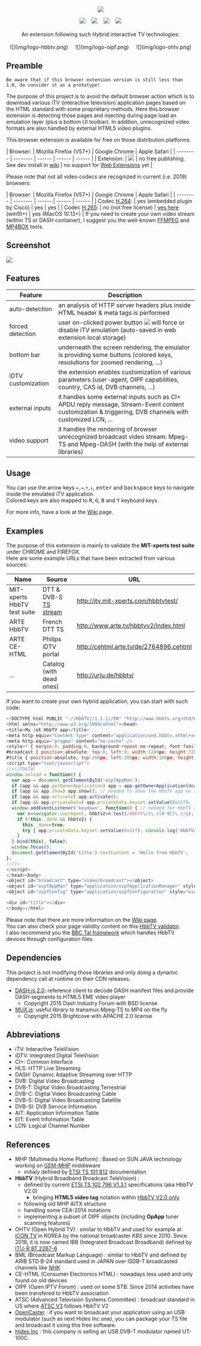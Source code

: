 &nbsp;
<p align="center">
<img src="img/tv-icon128-on.png">
</p>
<p align="center">
  <img src="https://img.shields.io/badge/release-v0.6-red.svg">&nbsp;&nbsp;&nbsp;
	<a href="https://travis-ci.org/HybridTvViewer/Footing" alt="Travis-CI"><img src="https://travis-ci.org/HybridTvViewer/Footing.svg?branch=master"></a>&nbsp;&nbsp;&nbsp;
  <img src="https://img.shields.io/badge/vanilla-js-yellow.svg">&nbsp;&nbsp;&nbsp;
	<a href="https://github.com/karl-rousseau/HybridTvViewer/blob/master/LICENSE" alt="License:MIT"><img src="https://img.shields.io/badge/license-MIT-blue.svg"></a><br>
  <br>
An extension following such Hybrid interactive TV technologies:<br>
<br>
![](img/logo-hbbtv.png) &nbsp;&nbsp;&nbsp; ![](img/logo-oipf.png) &nbsp;&nbsp;&nbsp; ![](img/logo-ohtv.png)
</p>

## Preamble

```
Be aware that if this browser extension version is still less than 1.0, do consider it as a prototype!
```
The purpose of this project is to avoid the default browser action which is to download various iTV (interactive television) application pages based on the HTML standard with some proprietary methods. Here this browser extension is detecting those pages and injecting during page load an emulation layer (plus a bottom UI toolbar). In addition, unrecognized video formats are also handled by external HTML5 video plugins.

This browser extension is available for free on those distribution platforms:

| Browser: | Mozilla Firefox (V57+) | Google Chrome | Apple Safari |
| -------- | -------- | ------ | ------ | ------ |
| Extension: | [<img  src="https://addons.cdn.mozilla.net/static/img/addons-buttons/AMO-button_2.png">](https://addons.mozilla.org/en-US/firefox/addon/hybridtvviewer/) | no free publishing.<br>See dev install in [wiki](https://github.com/karl-rousseau/HybridTvViewer/wiki/HowTo) | no support for [Web Extensions](https://developer.mozilla.org/en-US/Add-ons/WebExtensions) yet |

Please note that not all video codecs are recognized in current (i.e. 2019) browsers:

| Browser: | Mozilla Firefox (V57+) | Google Chrome | Apple Safari |
| -------- | -------- | ------ | ------ | ------ |
| Codec [H.264](https://caniuse.com/#feat=mpeg4): | yes (embedded plugin by Cisco) | yes | yes |
| Codec [H.265](https://caniuse.com/#feat=hevc): | no (not free license) | [yes here](https://github.com/henrypp/chromium/releases) (win10+) | yes (MacOS 10.13+) |
If you need to create your own video stream (within TS or DASH container), I suggest you the well-known [FFMPEG](https://www.ffmpeg.org/) and [MP4BOX](https://gpac.wp.imt.fr/mp4box/) tools.

## Screenshot

![](img/screenshot_popup.png)

## Features

| Feature            | Description |
| ------------------ | ----------- |
| auto-detection     | an analysis of HTTP server headers plus inside HTML header & meta tags is performed |
| forced detection   | user on-clicked power button ![](https://www.iconfinder.com/icons/1608429/download/png/16) will force or disable iTV emulation (auto-saved in web extension local storage) |
| bottom bar  | underneath the screen rendering, the emulator is providing some buttons (colored keys, resolutions for zoomed rendering, ...) |
| iDTV customization | the extension enables customization of various parameters (user-agent, OIPF capabilities, country, CAS id, DVB channels, ...) |
| external inputs | it handles some external inputs such as CI+ APDU reply message, Stream-Event content customization & triggering, DVB channels with customized LCN, ... |
| video support | it handles the rendering of browser unrecognized broadcast video stream: Mpeg-TS and Mpeg-DASH (with the help of external libraries) |

## Usage

You can use the arrow keys <kbd>&leftarrow;</kbd>,<kbd>&rightarrow;</kbd>,<kbd>&uparrow;</kbd>,<kbd>&downarrow;</kbd>, <kbd>enter</kbd> and <kbd>backspace</kbd> keys to navigate inside the emulated iTV application.  
Colored keys are also mapped to <kbd>R</kbd>, <kbd>G</kbd>, <kbd>B</kbd> and <kbd>Y</kbd> keyboard keys.

For more info, have a look at the [Wiki](https://github.com/karl-rousseau/HybridTvViewer/wiki/HowTo) page.

## Examples

The purpose of this extension is mainly to validate the **MIT-xperts test suite** under CHROME and FIREFOX.  
Here are some example URLs that have been extracted from various sources:

| Name          | Source | URL |
| ------------- | ------ |---- |
| MIT-xperts HbbTV test suite | DTT & DVB-S [TS stream](https://github.com/mitxp/HbbTV-Testsuite/wiki) | http://itv.mit-xperts.com/hbbtvtest/ |
| ARTE HbbTV    | French DTT TS | http://www.arte.tv/hbbtvv2/index.html |
| ARTE CE-HTML  | Philips iDTV portal | http://cehtml.arte.tv/de/2764896.cehtml |
| ...           | Catalog (with dead ones) | http://urju.de/hbbtv/ |

If you want to create your own hybrid application, you can start with such code:
```javascript
<!DOCTYPE html PUBLIC "-//HbbTV//1.1.1//EN" "http://www.hbbtv.org/dtd/HbbTV-1.1.1.dtd">
<html xmlns="http://www.w3.org/1999/xhtml"><head>
<title>My 1st HbbTV app</title>
<meta http-equiv="Content-Type" content="application/vnd.hbbtv.xhtml+xml; charset=UTF-8" />
<meta http-equiv="pragma" content="no-cache" />
<style>* { margin:0; padding:0; background-repeat:no-repeat; font-family:"Tiresias Screenfont",sans-serif; }
#broadcast { position:absolute; top:0; left:0; width:1280px; height:720px; }
#title { position:absolute; top:200px; left:200px; width:100px; height:99px; font-size:32px; color:#fff; }</style>
<script type="text/javascript">
//<![CDATA[
window.onload = function() {
  var app = document.getElementById('oipfAppMan');
  if (app && app.getOwnerApplication) app = app.getOwnerApplication(document);
  if (app && app.show) app.show(); // needed to show the HbbTV app on screen
  if (app && app.activate) app.activate();
  if (app && app.privateData) app.privateData.keyset.setValue(0x11f);
  window.addEventListener('keydown', function() { // needed for HbbTV 2.0+
    var n=navigator.userAgent, hbbtv2=n.test(/HbbTV\/1\.([4-9])\.1/g);
    if (!this._done && hbbtv2) {
      this._done=true;
      try { app.privateData.keyset.setValue(0x11f); console.log('HbbTV2 special keys activated'); } catch(e) {}
    }
  }.bind(this), false);
  window.focus();
  document.getElementById('title').textContent = 'Hello from HbbTV';
};
//]]>
</script>
</head><body>
<object id="broadcast" type="video/broadcast"></object>
<object id="oipfAppMan" type="application/oipfApplicationManager" style="width:0; height:0;"></object>
<object id="oipfConfig" type="application/oipfConfiguration" style="width:0; height:0;"></object>

<div id="title"></div>
</body></html>
```
Please note that there are more information on the [Wiki page](https://github.com/karl-rousseau/HybridTvViewer/wiki/HowTo).  
You can also check your page validity content on this [HbbTV validator](http://hbbtv-live.irt.de/validator/).  
I also recommend you the [BBC Tal framework](http://www.bbc.co.uk/opensource/projects/TAL) which handles HbbTV devices through configuration files.

## Dependencies

This project is not modifying those libraries and only doing a dynamic dependency call at runtime on their CDN releases.
- [DASH.js 2.0](https://github.com/Dash-Industry-Forum/dash.js): reference client to decode DASH manifest files and provide DASH segments to HTML5 EME video player
  * Copyright 2015 Dash Industry Forum with BSD license
- [MUX.js](https://github.com/videojs/mux.js): useful library to transmux Mpeg-TS to MP4 on the fly
  * Copyright 2015 Brightcove with APACHE 2.0 license

## Abbreviations

- iTV: Interactive TeleVision
- iDTV: Integrated Digital TeleVision
- CI+: Common Interface
- HLS: HTTP Live Streaming
- DASH: Dynamic Adaptive Streaming over HTTP
- DVB: Digital Video Broadcasting
- DVB-T: Digital Video Broadcasting Terrestrial
- DVB-C: Digital Video Broadcasting Cable
- DVB-S: Digital Video Broadcasting Satellite
- DVB-SI: DVB Service Information
- AIT: Application Information Table
- EIT: Event Information Table
- LCN: Logical Channel Number

## References

- MHP (Multimedia Home Platform) : Based on SUN JAVA technology working on [GEM-MHP](https://en.wikipedia.org/wiki/Globally_Executable_MHP) middleware
  * initialy defined by [ETSI TS 101 812](http://www.etsi.org/deliver/etsi_ts/101800_101899/101812/01.02.01_60/ts_101812v010201p.pdf) documentation
- **HbbTV** (Hybrid Broadband Broadcast TeleVision) :
  * defined by current [ETSI TS 102 796 V1.3.1](http://www.etsi.org/deliver/etsi_ts/102700_102799/102796/01.03.01_60/ts_102796v010301p.pdf) specifications (aka HbbTV V2.0)
    * bringing **HTML5 video tag** notation within [HbbTV V2.0 only](https://www.hbbtv.org/resource-library/#specifications)
  * following old MHP AITX structure
  * handling some CEA-2014 notations
  * implementing a subset of OIPF objects (including **OpApp** tuner scanning features)
- OHTV (Open Hybrid TV) : similar to HbbTV and used for example at [iCON TV](http://able.kbs.co.kr/enter/tal_view.php?mseq=16&pcg=&pgseq=&no=270211) in KOREA by the national broadcaster *KBS* since 2010. Since 2016, it is now named IBB (Integrated Broadcast Broadband) defined by [ITU-R BT.2267-6](https://www.itu.int/dms_pub/itu-r/opb/rep/R-REP-BT.2267-6-2016-PDF-E.pdf)
- BML (Broadcast Markup Language) : similar to HbbTV and defined by ARIB STD B-24 standard used in JAPAN over ISDB-T broadcasted channels like [*NHK*](https://www.nhk.or.jp/strl/publica/bt/en/fe0003-1.html)
- CE-HTML (Consumer Electronics HTML) : nowadays less used and only found on old devices
- OIPF (Open IPTV Forum) : used on some STB. Since 2014 activities have been transfered to HbbTV association
- ATSC (Advanced Television Systems Committee) : broadcast standard in US where [ATSC V3](https://www.atsc.org/standards/atsc-3-0-standards/) follows HbbTV V2
- [OpenCaster](https://github.com/aventuri/opencaster) : if you want to broadcast your application using an USB modulator (such as next Hides Inc one), you can package your TS file and broadcast it using this free software.
- [Hides Inc](http://www.hides.com.tw/product_opencaster_eng.html) : this company is selling an USB DVB-T modulator named UT-100C.
